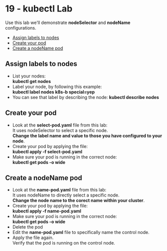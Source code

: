 # 19 - kubectl Lab

Use this lab we'll demonstrate **nodeSelector** and **nodeName** configurations.

- [Assign labels to nodes](#Assign-labels-to-nodes)
- [Create your pod](#Create-your-pod)
- [Create a nodeName pod](#Create-a-nodeName-pod)

## Assign labels to nodes

- List your nodes:  
**kubectl get nodes**
- Label your node, by following this example:  
**kubectl label nodes k8s-b special=yep**
- You can see that label by describing the node:
**kubectl describe nodes <node-name>**

## Create your pod

- Look at the **select-pod.yaml** file from this lab:  
It uses nodeSelector to select a specific node.  
**Change the label name and value to those you have configured to your node**.
- Create your pod by applying the file:  
**kubectl apply -f select-pod.yaml**
- Make sure your pod is running in the correct node:  
**kubectl get pods -o wide**

## Create a nodeName pod

- Look at the **name-pod.yaml** file from this lab:  
It uses nodeName to directly select a specific node.  
**Change the node name to the corect name within your cluster**.
- Create your pod by applying the file:  
**kubectl apply -f name-pod.yaml**
- Make sure your pod is running in the correct node:  
**kubectl get pods -o wide**
- Delete the pod
- Edit the **name-pod.yaml** file to specifically name the control node.
- Apply the file again.  
Verify that the pod is running on the control node.